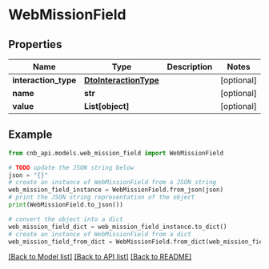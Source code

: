 # WebMissionField


## Properties

Name | Type | Description | Notes
------------ | ------------- | ------------- | -------------
**interaction_type** | [**DtoInteractionType**](DtoInteractionType.md) |  | [optional] 
**name** | **str** |  | [optional] 
**value** | **List[object]** |  | [optional] 

## Example

```python
from cnb_api.models.web_mission_field import WebMissionField

# TODO update the JSON string below
json = "{}"
# create an instance of WebMissionField from a JSON string
web_mission_field_instance = WebMissionField.from_json(json)
# print the JSON string representation of the object
print(WebMissionField.to_json())

# convert the object into a dict
web_mission_field_dict = web_mission_field_instance.to_dict()
# create an instance of WebMissionField from a dict
web_mission_field_from_dict = WebMissionField.from_dict(web_mission_field_dict)
```
[[Back to Model list]](../README.md#documentation-for-models) [[Back to API list]](../README.md#documentation-for-api-endpoints) [[Back to README]](../README.md)


